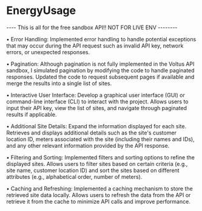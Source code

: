 # EnergyUsage

---- This is all for the free sandbox API!! NOT FOR LIVE ENV  -------- 


• Error Handling: Implemented error handling to handle potential exceptions that may occur during the API request such as invalid API key, network errors, or unexpected responses.

• Pagination: Although pagination is not fully implemented in the Voltus API sandbox, I simulated pagination by modifying the code to handle paginated responses. Updated the code to request subsequent pages if available and merge the results into a single list of sites.

• Interactive User Interface: Develop a graphical user interface (GUI) or command-line interface (CLI) to interact with the project. Allows users to input their API key, view the list of sites, and navigate through paginated results if applicable.

• Additional Site Details: Expand the information displayed for each site. Retrieves and displays additional details such as the site's customer location ID, meters associated with the site (including their names and IDs), and any other relevant information provided by the API response.

• Filtering and Sorting: Implemented filters and sorting options to refine the displayed sites. Allows users to filter sites based on certain criteria (e.g., site name, customer location ID) and sort the sites based on different attributes (e.g., alphabetical order, number of meters).

• Caching and Refreshing: Implemented a caching mechanism to store the retrieved site data locally. Allows users to refresh the data from the API or retrieve it from the cache to minimize API calls and improve performance.
